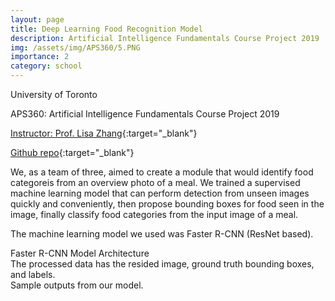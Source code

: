 ```yaml
---
layout: page
title: Deep Learning Food Recognition Model
description: Artificial Intelligence Fundamentals Course Project 2019
img: /assets/img/APS360/5.PNG
importance: 2
category: school
---
```


University of Toronto

APS360: Artificial Intelligence Fundamentals Course Project 2019

[Instructor: Prof. Lisa Zhang](http://www.lisazhang.ca/){:target="\_blank"} 

[Github repo](https://github.com/thomas-enxuli/Deep-Learning-Food-Detection-Model){:target="\_blank"} 

We, as a team of three, aimed to create a module that would identify food categoreis from an overview photo of a meal. We trained a supervised machine learning model that can perform detection from unseen images quickly and conveniently, then propose bounding boxes for food seen in the image, finally classify food categories from the input image of a meal.

The machine learning model we used was Faster R-CNN (ResNet based).

<div class="row">
    <div class="col-sm mt-3 mt-md-0">
        <img class="img-fluid rounded z-depth-1" src="{{ '/assets/img/APS360/3.PNG' | relative_url }}" alt="" title="example image"/>
    </div>
</div>
<div class="caption">
    Faster R-CNN Model Architecture
</div>

<div class="row">
    <div class="col-sm mt-3 mt-md-0">
        <img class="img-fluid rounded z-depth-1" src="{{ '/assets/img/APS360/4.PNG' | relative_url }}" alt="" title="example image"/>
    </div>
</div>
<div class="caption">
    The processed data has the resided image, ground truth bounding boxes, and labels.
</div>

<div class="row justify-content-sm-center">
    <div class="col-sm-8 mt-3 mt-md-0">
        <img class="img-fluid rounded z-depth-1" src="{{ '/assets/img/APS360/1.PNG' | relative_url }}" alt="" title="example image"/>
    </div>
    <div class="col-sm-4 mt-3 mt-md-0">
        <img class="img-fluid rounded z-depth-1" src="{{ '/assets/img/APS360/2.PNG' | relative_url }}" alt="" title="example image"/>
    </div>
</div>
<div class="caption">
    Sample outputs from our model.
</div>
